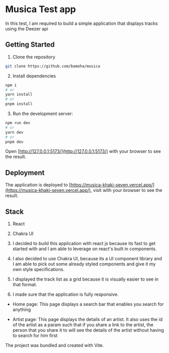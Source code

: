 # Musica Test app

In this test, I am required to build a simple application that displays tracks using the Deezer api

## Getting Started

1. Clone the repository

```bash
git clone https://github.com/bamoha/musica
```

2. Install dependencies

```bash
npm i
# or
yarn install
# or
pnpm install
```

3. Run the development server:

```bash
npm run dev
# or
yarn dev
# or
pnpm dev
```

Open [http://127.0.0.1:5173/](http://127.0.0.1:5173/) with your browser to see the result.

## Deployment

The application is deployed to [https://musica-khaki-seven.vercel.app/](https://musica-khaki-seven.vercel.app/), visit with your browser to see the result.

## Stack

1. React
2. Chakra UI


1. I decided to build this application with react js because its fast to get started with and I am able to leverage on react's built in components.
2. I also decided to use Chakra UI, because its a UI component library and I am able to pick out some already styled components and give it my own style specifications.
3. I displayed the track list as a grid because it is visually easier to see in that format.
4. I made sure that the application is fully responsive.

- Home page: This page displays a search bar that enables you search for anything

- Artist page: This page displays the details of an artist. It also uses the id of the artist as a param such that if you share a link to the artist, the person that you share it to will see the details of the artist without having to search for him first

The project was bundled and created with Vite.
